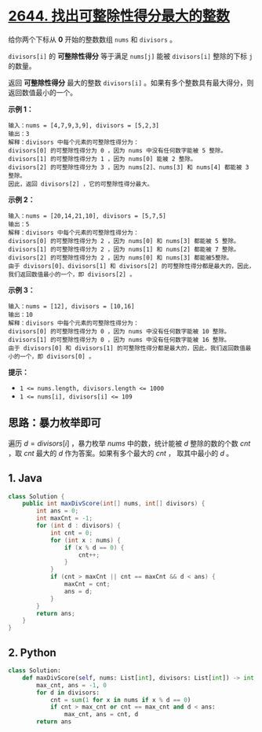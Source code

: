 # [2644. 找出可整除性得分最大的整数](https://leetcode.cn/problems/find-the-maximum-divisibility-score/)

给你两个下标从 **0** 开始的整数数组 `nums` 和 `divisors` 。

`divisors[i]` 的 **可整除性得分** 等于满足 `nums[j]` 能被 `divisors[i]` 整除的下标 `j` 的数量。

返回 **可整除性得分** 最大的整数 `divisors[i]` 。如果有多个整数具有最大得分，则返回数值最小的一个。

 

**示例 1：**

```
输入：nums = [4,7,9,3,9], divisors = [5,2,3]
输出：3
解释：divisors 中每个元素的可整除性得分为：
divisors[0] 的可整除性得分为 0 ，因为 nums 中没有任何数字能被 5 整除。
divisors[1] 的可整除性得分为 1 ，因为 nums[0] 能被 2 整除。 
divisors[2] 的可整除性得分为 3 ，因为 nums[2]、nums[3] 和 nums[4] 都能被 3 整除。 
因此，返回 divisors[2] ，它的可整除性得分最大。
```

**示例 2：**

```
输入：nums = [20,14,21,10], divisors = [5,7,5]
输出：5
解释：divisors 中每个元素的可整除性得分为：
divisors[0] 的可整除性得分为 2 ，因为 nums[0] 和 nums[3] 都能被 5 整除。
divisors[1] 的可整除性得分为 2 ，因为 nums[1] 和 nums[2] 都能被 7 整除。
divisors[2] 的可整除性得分为 2 ，因为 nums[0] 和 nums[3] 都能被5整除。 
由于 divisors[0]、divisors[1] 和 divisors[2] 的可整除性得分都是最大的，因此，我们返回数值最小的一个，即 divisors[2] 。
```

**示例 3：**

```
输入：nums = [12], divisors = [10,16]
输出：10
解释：divisors 中每个元素的可整除性得分为：
divisors[0] 的可整除性得分为 0 ，因为 nums 中没有任何数字能被 10 整除。
divisors[1] 的可整除性得分为 0 ，因为 nums 中没有任何数字能被 16 整除。 
由于 divisors[0] 和 divisors[1] 的可整除性得分都是最大的，因此，我们返回数值最小的一个，即 divisors[0] 。
```

 

**提示：**

- `1 <= nums.length, divisors.length <= 1000`
- `1 <= nums[i], divisors[i] <= 109`

## 思路：暴力枚举即可

遍历 $d=divisors[i]$ ，暴力枚举 $nums$ 中的数，统计能被 $d$ 整除的数的个数 $cnt$ ，取 $cnt$ 最大的 $d$ 作为答案。如果有多个最大的 $cnt$ ， 取其中最小的 $d$ 。

## 1. Java

```java
class Solution {
    public int maxDivScore(int[] nums, int[] divisors) {
        int ans = 0;
        int maxCnt = -1;
        for (int d : divisors) {
            int cnt = 0;
            for (int x : nums) {
                if (x % d == 0) {
                    cnt++;
                }
            }
            if (cnt > maxCnt || cnt == maxCnt && d < ans) {
                maxCnt = cnt;
                ans = d;
            }
        }
        return ans;
    }
}
```

## 2. Python

```python
class Solution:
    def maxDivScore(self, nums: List[int], divisors: List[int]) -> int:
        max_cnt, ans = -1, 0
        for d in divisors:
            cnt = sum(1 for x in nums if x % d == 0)
            if cnt > max_cnt or cnt == max_cnt and d < ans:
                max_cnt, ans = cnt, d
        return ans
```

